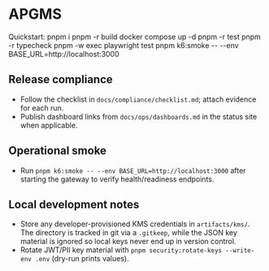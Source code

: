 # APGMS

Quickstart:
pnpm i
pnpm -r build
docker compose up -d
pnpm -r test
pnpm -r typecheck
pnpm -w exec playwright test
pnpm k6:smoke -- --env BASE_URL=http://localhost:3000

## Release compliance
- Follow the checklist in `docs/compliance/checklist.md`; attach evidence for each run.
- Publish dashboard links from `docs/ops/dashboards.md` in the status site when applicable.

## Operational smoke
- Run `pnpm k6:smoke -- --env BASE_URL=http://localhost:3000` after starting the gateway to verify health/readiness endpoints.

## Local development notes

- Store any developer-provisioned KMS credentials in `artifacts/kms/`. The directory is
  tracked in git via a `.gitkeep`, while the JSON key material is ignored so local keys
  never end up in version control.
- Rotate JWT/PII key material with `pnpm security:rotate-keys --write-env .env` (dry-run prints values).


